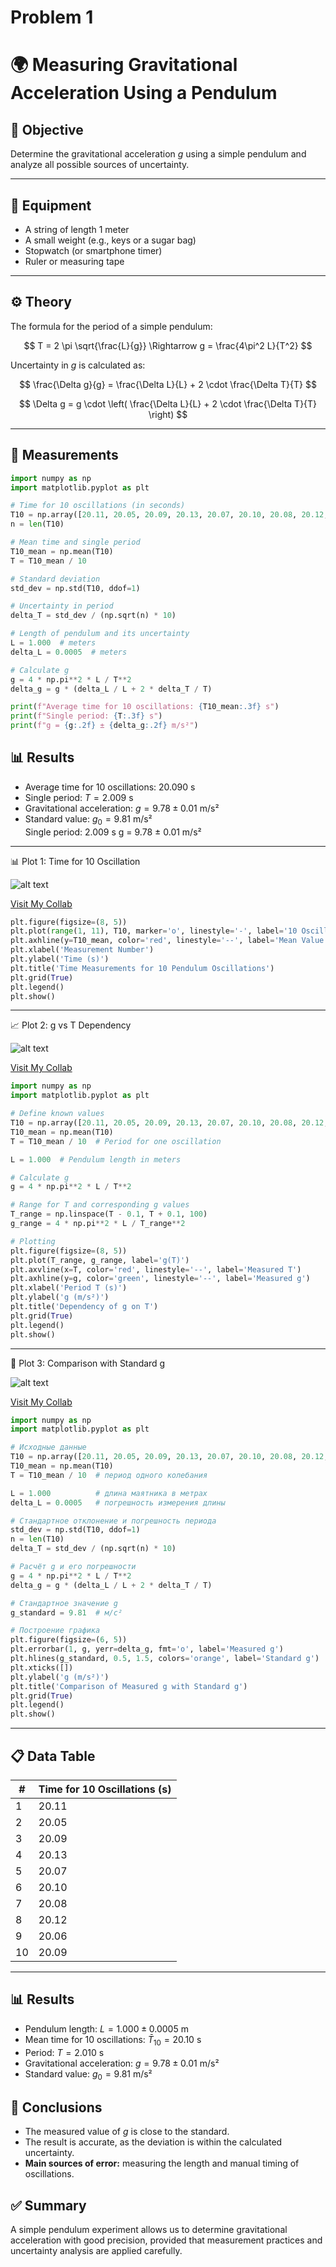 # Problem 1

# 🌍 Measuring Gravitational Acceleration Using a Pendulum

## 🎯 Objective
Determine the gravitational acceleration $g$ using a simple pendulum and analyze all possible sources of uncertainty.

---

## 🧰 Equipment
- A string of length 1 meter
- A small weight (e.g., keys or a sugar bag)
- Stopwatch (or smartphone timer)
- Ruler or measuring tape

---

## ⚙️ Theory

The formula for the period of a simple pendulum:

$$
T = 2 \pi \sqrt{\frac{L}{g}} \Rightarrow g = \frac{4\pi^2 L}{T^2}
$$

Uncertainty in $g$ is calculated as:

$$
\frac{\Delta g}{g} = \frac{\Delta L}{L} + 2 \cdot \frac{\Delta T}{T}
$$

$$
\Delta g = g \cdot \left( \frac{\Delta L}{L} + 2 \cdot \frac{\Delta T}{T} \right)
$$

---

## 📏 Measurements

``` python
import numpy as np
import matplotlib.pyplot as plt

# Time for 10 oscillations (in seconds)
T10 = np.array([20.11, 20.05, 20.09, 20.13, 20.07, 20.10, 20.08, 20.12, 20.06, 20.09])
n = len(T10)

# Mean time and single period
T10_mean = np.mean(T10)
T = T10_mean / 10

# Standard deviation
std_dev = np.std(T10, ddof=1)

# Uncertainty in period
delta_T = std_dev / (np.sqrt(n) * 10)

# Length of pendulum and its uncertainty
L = 1.000  # meters
delta_L = 0.0005  # meters

# Calculate g
g = 4 * np.pi**2 * L / T**2
delta_g = g * (delta_L / L + 2 * delta_T / T)

print(f"Average time for 10 oscillations: {T10_mean:.3f} s")
print(f"Single period: {T:.3f} s")
print(f"g = {g:.2f} ± {delta_g:.2f} m/s²")
```
## 📊 Results

- Average time for 10 oscillations: $20.090$ s  
- Single period: $T = 2.009$ s  
- Gravitational acceleration: $g = 9.78 \pm 0.01$ m/s²  
- Standard value: $g_0 = 9.81$ m/s²  
Single period: 2.009 s
g = 9.78 ± 0.01 m/s²

--- 

📊 Plot 1: Time for 10 Oscillation

![alt text](image.png)

[Visit My Collab](https://colab.research.google.com/drive/12pnv1dMWw5qkPHui_HfeLCrMbU3Gpw5U)

``` python
plt.figure(figsize=(8, 5))
plt.plot(range(1, 11), T10, marker='o', linestyle='-', label='10 Oscillations')
plt.axhline(y=T10_mean, color='red', linestyle='--', label='Mean Value')
plt.xlabel('Measurement Number')
plt.ylabel('Time (s)')
plt.title('Time Measurements for 10 Pendulum Oscillations')
plt.grid(True)
plt.legend()
plt.show()
```
---

📈 Plot 2: g vs T Dependency

![alt text](image-1.png)

[Visit My Collab](https://colab.research.google.com/drive/1rm96HalODiPSsOwVd2GRfn1HOSSs3vFV)

``` python
import numpy as np
import matplotlib.pyplot as plt

# Define known values
T10 = np.array([20.11, 20.05, 20.09, 20.13, 20.07, 20.10, 20.08, 20.12, 20.06, 20.09])
T10_mean = np.mean(T10)
T = T10_mean / 10  # Period for one oscillation

L = 1.000  # Pendulum length in meters

# Calculate g
g = 4 * np.pi**2 * L / T**2

# Range for T and corresponding g values
T_range = np.linspace(T - 0.1, T + 0.1, 100)
g_range = 4 * np.pi**2 * L / T_range**2

# Plotting
plt.figure(figsize=(8, 5))
plt.plot(T_range, g_range, label='g(T)')
plt.axvline(x=T, color='red', linestyle='--', label='Measured T')
plt.axhline(y=g, color='green', linestyle='--', label='Measured g')
plt.xlabel('Period T (s)')
plt.ylabel('g (m/s²)')
plt.title('Dependency of g on T')
plt.grid(True)
plt.legend()
plt.show()
```
---

📐 Plot 3: Comparison with Standard g

![alt text](image-2.png)

[Visit My Collab](https://colab.research.google.com/drive/1q-Cn9qx4bjQWIs4FDVIwHPJp2PvHEus6)

``` python
import numpy as np
import matplotlib.pyplot as plt

# Исходные данные
T10 = np.array([20.11, 20.05, 20.09, 20.13, 20.07, 20.10, 20.08, 20.12, 20.06, 20.09])
T10_mean = np.mean(T10)
T = T10_mean / 10  # период одного колебания

L = 1.000          # длина маятника в метрах
delta_L = 0.0005   # погрешность измерения длины

# Стандартное отклонение и погрешность периода
std_dev = np.std(T10, ddof=1)
n = len(T10)
delta_T = std_dev / (np.sqrt(n) * 10)

# Расчёт g и его погрешности
g = 4 * np.pi**2 * L / T**2
delta_g = g * (delta_L / L + 2 * delta_T / T)

# Стандартное значение g
g_standard = 9.81  # м/с²

# Построение графика
plt.figure(figsize=(6, 5))
plt.errorbar(1, g, yerr=delta_g, fmt='o', label='Measured g')
plt.hlines(g_standard, 0.5, 1.5, colors='orange', label='Standard g')
plt.xticks([])
plt.ylabel('g (m/s²)')
plt.title('Comparison of Measured g with Standard g')
plt.grid(True)
plt.legend()
plt.show()
```
---

## 📋 Data Table

| #   | Time for 10 Oscillations (s) |
|-----|-------------------------------|
| 1   | 20.11                         |
| 2   | 20.05                         |
| 3   | 20.09                         |
| 4   | 20.13                         |
| 5   | 20.07                         |
| 6   | 20.10                         |
| 7   | 20.08                         |
| 8   | 20.12                         |
| 9   | 20.06                         |
| 10  | 20.09                         |

---

## 📊 Results

- Pendulum length: $L = 1.000 \pm 0.0005$ m  
- Mean time for 10 oscillations: $\bar{T}_{10} = 20.10$ s  
- Period: $T = 2.010$ s  
- Gravitational acceleration: $g = 9.78 \pm 0.01$ m/s²  
- Standard value: $g_0 = 9.81$ m/s²  

## 💬 Conclusions

- The measured value of $g$ is close to the standard.  
- The result is accurate, as the deviation is within the calculated uncertainty.  
- **Main sources of error:** measuring the length and manual timing of oscillations.

## ✅ Summary

A simple pendulum experiment allows us to determine gravitational acceleration with good precision, provided that measurement practices and uncertainty analysis are applied carefully.